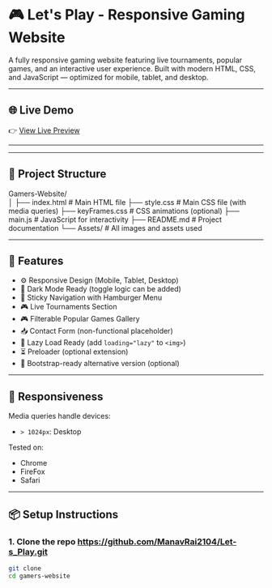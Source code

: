 # 🎮 Let's Play - Responsive Gaming Website

A fully responsive gaming website featuring live tournaments, popular games, and an interactive user experience. Built with modern HTML, CSS, and JavaScript — optimized for mobile, tablet, and desktop.

---

## 🌐 Live Demo

👉 [View Live Preview](/Users/manav/Desktop/Let-s_Play/screenshorts/Home-Page.jpg)  


---



---

## 📁 Project Structure 
Gamers-Website/<br>
│
├── index.html              # Main HTML file
├── style.css               # Main CSS file (with media queries)
├── keyFrames.css           # CSS animations (optional)
├── main.js                 # JavaScript for interactivity
├── README.md               # Project documentation
└── Assets/                 # All images and assets used



---

## 🚀 Features

- ⚙️ Responsive Design (Mobile, Tablet, Desktop)
- 🌙 Dark Mode Ready (toggle logic can be added)
- 🧭 Sticky Navigation with Hamburger Menu
- 🎮 Live Tournaments Section
- 🎮 Filterable Popular Games Gallery
- 📥 Contact Form (non-functional placeholder)
- 💨 Lazy Load Ready (add `loading="lazy"` to `<img>`)
- ⏳ Preloader (optional extension)
- 🔧 Bootstrap-ready alternative version (optional)

---

## 📱 Responsiveness

Media queries handle devices:

- `> 1024px`: Desktop

Tested on:
- Chrome
- FireFox
- Safari

---

## 📦 Setup Instructions

### 1. Clone the repo https://github.com/ManavRai2104/Let-s_Play.git

```bash
git clone 
cd gamers-website
